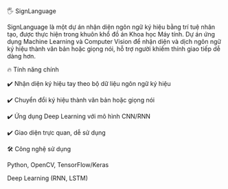 🖐️ SignLanguage 

SignLanguage là một dự án nhận diện ngôn ngữ ký hiệu bằng trí tuệ nhân tạo, được thực hiện trong khuôn khổ đồ án Khoa học Máy tính. Dự án ứng dụng Machine Learning và Computer Vision để nhận diện và dịch ngôn ngữ ký hiệu thành văn bản hoặc giọng nói, hỗ trợ người khiếm thính giao tiếp dễ dàng hơn.

🔥 Tính năng chính

✔️ Nhận diện ký hiệu tay theo bộ dữ liệu ngôn ngữ ký hiệu

✔️ Chuyển đổi ký hiệu thành văn bản hoặc giọng nói

✔️ Ứng dụng Deep Learning với mô hình CNN/RNN

✔️ Giao diện trực quan, dễ sử dụng

🛠️ Công nghệ sử dụng

Python, OpenCV, TensorFlow/Keras

Deep Learning (RNN, LSTM)
